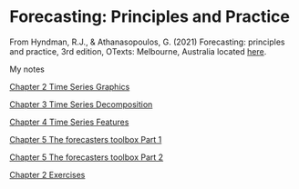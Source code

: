 # Forecasting: Principles and Practice

From Hyndman, R.J., & Athanasopoulos, G. (2021) Forecasting: principles and practice, 3rd edition, OTexts: Melbourne, Australia located [here](https://otexts.com/fpp3/index.html).

My notes

[Chapter 2 Time Series Graphics](docs/Chapter2.md)

[Chapter 3 Time Series Decomposition](docs/Chapter3.md)

[Chapter 4 Time Series Features](docs/Chapter4.md)

[Chapter 5 The forecasters toolbox Part 1](docs/Chapter5.1.md)

[Chapter 5 The forecasters toolbox Part 2](docs/Chapter5.2.md)

[Chapter 2 Exercises](exercises/Ch2Exercises.md)